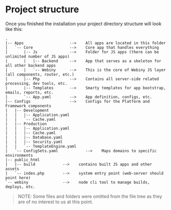 # Project structure

Once you finished the installation your project directory structure will look like this:

    .
    |-- Apps                    -->    All apps are located in this folder
    |   `-- Core                -->    Core app that handles everything
    |       |-- Js              -->    Folder for JS apps (there can be unlimited number of JS apps)
    |       |   |-- Backend     -->    App that serves as a skeleton for all other backend apps
    |       |   `-- Webiny      -->    This is the core of Webiny JS layer (all components, router, etc.)
    |       |-- Php             -->    Contains all server-side related processing, dev tools, etc.
    |       |-- Templates       -->    Smarty templates for app bootstrap, emails, reports, etc.
    |       `-- App.yaml        -->    App definition, configs, etc.
    |-- Configs                 -->    Configs for the Platform and Framework components
    |   |-- Development               
    |   |   |-- Application.yaml
    |   |   `-- Cache.yaml
    |   |-- Production                
    |   |   |-- Application.yaml
    |   |   |-- Cache.yaml
    |   |   |-- Database.yaml
    |   |   |-- Security.yaml
    |   |   `-- TemplateEngine.yaml
    |   `-- ConfigSets.yaml            -->    Maps domains to specific environments
    |-- public_html
    |   |-- build            -->    contains built JS apps and other assets
    |   `-- index.php        -->    system entry point (web-server should point here) 
    `-- webiny               -->    node cli tool to manage builds, deploys, etc.    

> NOTE: Some files and folders were omitted from the file tree as they are of no interest to us at this point.



